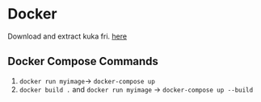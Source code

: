 # Docker
Download and extract kuka fri. [here](https://github.com/LernFabrik/KUKA_FRI/archive/refs/heads/master.zip)
## Docker Compose Commands
1. `docker run myimage`-> `docker-compose up`
2. `docker build .` and `docker run myimage` -> `docker-compose up --build`
